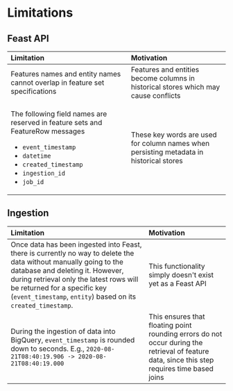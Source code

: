 # Limitations

## Feast API

<table>
  <thead>
    <tr>
      <th style="text-align:left">Limitation</th>
      <th style="text-align:left">Motivation</th>
    </tr>
  </thead>
  <tbody>
    <tr>
      <td style="text-align:left">Features names and entity names cannot overlap in feature set specifications</td>
      <td
      style="text-align:left">Features and entities become columns in historical stores which may cause
        conflicts</td>
    </tr>
    <tr>
      <td style="text-align:left">
        <p>The following field names are reserved in feature sets and FeatureRow
          messages</p>
        <ul>
          <li><code>event_timestamp</code>
          </li>
          <li><code>datetime</code>
          </li>
          <li><code>created_timestamp</code>
          </li>
          <li><code>ingestion_id</code>
          </li>
          <li><code>job_id</code>
          </li>
        </ul>
      </td>
      <td style="text-align:left">These key words are used for column names when persisting metadata in
        historical stores</td>
    </tr>
  </tbody>
</table>

## Ingestion

| Limitation | Motivation |
| :--- | :--- |
| Once data has been ingested into Feast, there is currently no way to delete the data without manually going to the database and deleting it. However, during retrieval only the latest rows will be returned for a specific key \(`event_timestamp`, `entity`\) based on its `created_timestamp`. | This functionality simply doesn't exist yet as a Feast API |
| During the ingestion of data into BigQuery, `event_timestamp` is rounded down to seconds. E.g., `2020-08-21T08:40:19.906 -> 2020-08-21T08:40:19.000` | This ensures that floating point rounding errors do not occur during the retrieval of feature data, since this step requires time based joins |

